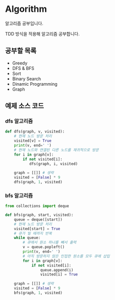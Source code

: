 # Algorithm   

알고리즘 공부입니다.  

TDD 방식을 적용해 알고리즘 공부합니다.

## 공부할 목록

* Greedy
* DFS & BFS
* Sort
* Binary Search
* Dinamic Programming
* Graph

## 예제 소스 코드

### dfs 알고리즘

~~~python
def dfs(graph, v, visited):
    # 현재 노드 방문 처리
    visited[v] = True
    print(v, end=' ')
    # 현재 노드와 연결된 다른 노드를 재귀적으로 방문
    for i in graph[v]:
        if not visited[i]:
           dfs(graph, i, visited)
           
    graph = [[]] # 생략
    visited = [False] * 9
    dfs(graph, 1, visited)
~~~

### bfs 알고리즘

~~~python
from collections import deque

def bfs(graph, start, visited):
    queue = deque([start])
    # 현재 노드 방문 처리
    visited[start] = True
    # 큐가 빌 때까지 반복
    while queue:
        # 큐에서 원소 하나를 빼서 출력
        v = queue.popleft()
        print(v, end=' ')
        # 아직 방문하지 않은 인접한 원소를 모두 큐에 삽입
        for i in graph[v]:
            if not visited[i]:
                queue.append(i)
                visited[i] = True
           
    graph = [[]] # 생략
    visited = [False] * 9
    bfs(graph, 1, visited)
~~~
